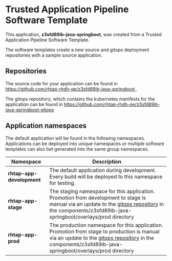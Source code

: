 # Trusted Application Pipeline Software Template

This application, **z3sfd89ib-java-springboot**, was created from a Trusted Application Pipeline Software Template.

The software templates create a new source and gitops deployment repositories with a sample source application. 

## Repositories

The source code for your application can be found in [https://github.com/rhtap-rhdh-qe/z3sfd89ib-java-springboot ](https://github.com/rhtap-rhdh-qe/z3sfd89ib-java-springboot ).
 
The gitops repository, which contains the kubernetes manifests for the application can be found in 
[https://github.com/rhtap-rhdh-qe/z3sfd89ib-java-springboot-gitops ](https://github.com/rhtap-rhdh-qe/z3sfd89ib-java-springboot-gitops ) 

## Application namespaces 

The default application will be found in the following namespaces. Applications can be deployed into unique namespaces or multiple software templates can also bet generated into the same group namespaces.  

|  Namespace   |  Description   |  
| -------- | -------- |   
| **rhtap-app-development** | The default application during development. Every build will be deployed to this namespace for testing. | 
| **rhtap-app-stage** | The staging namespace for this application. Promotion from development to stage is manual via an update to the [gitops repository](https://github.com/rhtap-rhdh-qe/z3sfd89ib-java-springboot-gitops ) in the components/z3sfd89ib-java-springboot/overlays/prod directory |  
| **rhtap-app-prod** | The production namespace for this application. Promotion from stage to production is manual via an update to the [gitops repository](https://github.com/rhtap-rhdh-qe/z3sfd89ib-java-springboot-gitops ) in the components/z3sfd89ib-java-springboot/overlays/prod directory | 